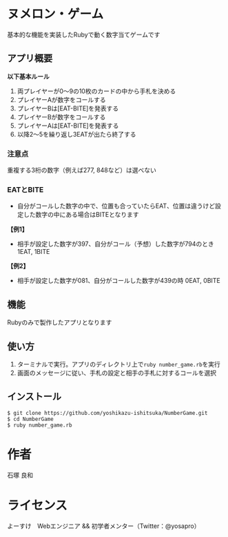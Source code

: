 # ヌメロン・ゲーム
 
基本的な機能を実装したRubyで動く数字当てゲームです 

## アプリ概要
<strong>以下基本ルール</strong>

1. 両プレイヤーが0〜9の10枚のカードの中から手札を決める
2. プレイヤーAが数字をコールする
3. プレイヤーBは[EAT-BITE]を発表する
4. プレイヤーBが数字をコールする
5. プレイヤーAは[EAT-BITE]を発表する
6. 以降2〜5を繰り返し3EATが出たら終了する

### 注意点
重複する3桁の数字（例えば277, 848など）は選べない

### EATとBITE
- 自分がコールした数字の中で、位置も合っていたらEAT、位置は違うけど設定した数字の中にある場合はBITEとなります

<strong>【例1】</strong>
- 相手が設定した数字が397、自分がコール（予想）した数字が794のとき
1EAT, 1BITE

<strong>【例2】</strong>
- 相手が設定した数字が081、自分がコールした数字が439の時
0EAT, 0BITE

## 機能
Rubyのみで製作したアプリとなります

## 使い方
1. ターミナルで実行。アプリのディレクトリ上で`ruby number_game.rb`を実行
2. 画面のメッセージに従い、手札の設定と相手の手札に対するコールを選択

## インストール
```
$ git clone https://github.com/yoshikazu-ishitsuka/NumberGame.git
$ cd NumberGame
$ ruby number_game.rb
```

# 作者
石塚 良和

# ライセンス
よーすけ　Webエンジニア && 初学者メンター（Twitter：@yosapro）
